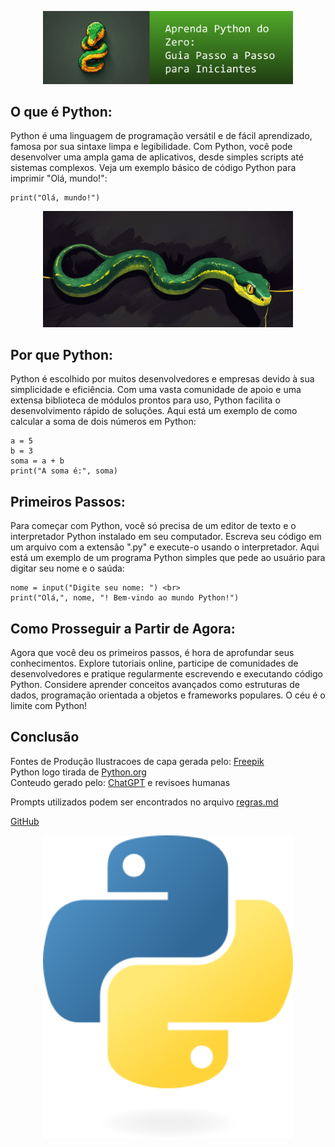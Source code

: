<p align="center">
<img 
    src="./Images/Capa Artigo Python.png"
    width="400"  
/>
</p>





## O que é Python:

Python é uma linguagem de programação versátil e de fácil aprendizado, famosa por sua sintaxe limpa e legibilidade. Com Python, você pode desenvolver uma ampla gama de aplicativos, desde simples scripts até sistemas complexos. Veja um exemplo básico de código Python para imprimir "Olá, mundo!":

    print("Olá, mundo!")

<p align="center">
<img 
    src="./Images/filler.jpeg"
    width="400"  
/>
</p>

## Por que Python:

Python é escolhido por muitos desenvolvedores e empresas devido à sua simplicidade e eficiência. Com uma vasta comunidade de apoio e uma extensa biblioteca de módulos prontos para uso, Python facilita o desenvolvimento rápido de soluções. Aqui está um exemplo de como calcular a soma de dois números em Python:

    a = 5 
    b = 3 
    soma = a + b 
    print("A soma é:", soma)

## Primeiros Passos:

Para começar com Python, você só precisa de um editor de texto e o interpretador Python instalado em seu computador. Escreva seu código em um arquivo com a extensão ".py" e execute-o usando o interpretador. Aqui está um exemplo de um programa Python simples que pede ao usuário para digitar seu nome e o saúda:

    nome = input("Digite seu nome: ") <br>
    print("Olá,", nome, "! Bem-vindo ao mundo Python!")

## Como Prosseguir a Partir de Agora:

Agora que você deu os primeiros passos, é hora de aprofundar seus conhecimentos. Explore tutoriais online, participe de comunidades de desenvolvedores e pratique regularmente escrevendo e executando código Python. Considere aprender conceitos avançados como estruturas de dados, programação orientada a objetos e frameworks populares. O céu é o limite com Python!

## Conclusão


Fontes de Produção
Ilustracoes de capa gerada pelo: <a href="https://www.freepik.com/pikaso">Freepik</a> <br>
Python logo tirada de <a href="https://www.python.org/community/logos/">Python.org</a> <br>
Conteudo gerado pelo: <a href="https://chatgpt.com">ChatGPT</a> e revisoes humanas <br>

Prompts utilizados podem ser encontrados no arquivo <a href="regras.md">regras.md</a>


<p>
    <a href="https://github.com/rickrocca">GitHub</a>  
</p>

<p align="center">
<img 
    src="./Images/python-logo-only.png"
    width="400"  
/>
</p>